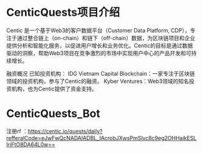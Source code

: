 # CenticQuests项目介绍
Centic 是一个基于Web3的客户数据平台（Customer Data Platform, CDP），专注于通过整合链上（on-chain）和链下（off-chain）数据，为区块链项目和企业提供分析和智能化服务，以促进用户增长和业务优化。Centic的目标是通过数据驱动的洞察，帮助Web3项目在竞争激烈的市场中实现用户中心的产品开发和可持续增长。

融资概况
已知投资机构：
IDG Vietnam Capital Blockchain：一家专注于区块链领域的投资机构，参与了Centic的融资。
Kyber Ventures：Web3领域的知名投资机构，也为Centic提供了资金支持。



# CenticQuests_Bot
注册rf ：https://centic.io/quests/daily?refferalCode=eJwFwQcNADAIADBL_IAcrobJXwsPmSlvc8c9eg2OHHaikESLIrjFtO8DA64L0w==
